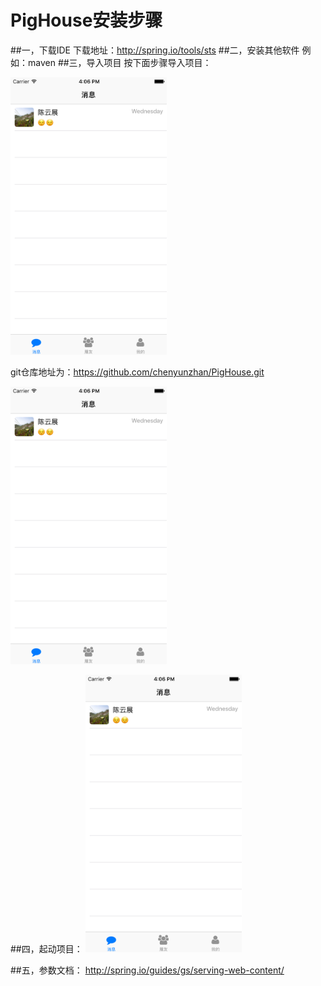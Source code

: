 # PigHouse安装步骤
##一，下载IDE
下载地址：http://spring.io/tools/sts
##二，安装其他软件
例如：maven
##三，导入项目
按下面步骤导入项目：

 <img src="https://raw.githubusercontent.com/chenyunzhan/redcircle_iOS/master/redcircle/1.png" width = "250" height = "444" alt="图片名称"/>
 
git仓库地址为：https://github.com/chenyunzhan/PigHouse.git

 <img src="https://raw.githubusercontent.com/chenyunzhan/redcircle_iOS/master/redcircle/1.png" width = "250" height = "444" alt="图片名称"/>
 
##四，起动项目：
  <img src="https://raw.githubusercontent.com/chenyunzhan/redcircle_iOS/master/redcircle/1.png" width = "250" height = "444" alt="图片名称"/>
  
##五，参数文档：
http://spring.io/guides/gs/serving-web-content/